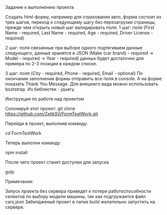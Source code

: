 Задание к выполнению проекта

Создать html-форму, например для страхования авто, форма состоит из трех шагов, переход к следующему шагу без перезагрузки страницы, прежде чем открыть новый шаг валидировать поля.
1 шаг: поля (First Name - required, Last Name - required, Age - required, Driver License - required)

2 шаг: поля связанные при выборе одного подтягиваем данные следующего, данные хранятся в JSON 
(Make (car brand) - required -> Model - required -> Year - required) 
данных будет достаточно для примера по 2-3 позиции в каждом списке.

3 шаг: поля (City - required, Phone - required, Email - optional)
По окончании заполнения формы отправить все поля в console. А на форме показать Thank You Message.
Для внешнего вида можно использовать bootstrap. Из библиотек - jquery.

Инструкция по работе над проектом

Склонируй этот проект:
git clone https://github.com/ZelikSV/FormTestWork.git

Перейди в проект, выполнив команду:

cd FormTestWork

Теперь выполни команду:

npm install

После чего проект станет доступен для запуска

gulp

Примечание:

Запуск проекта без сервера приведет к потери работоспособности селектов по выбору модели машины, так как подгружается файл cars.json
Забилдженый проект в папке build желательно запустить на сервере.